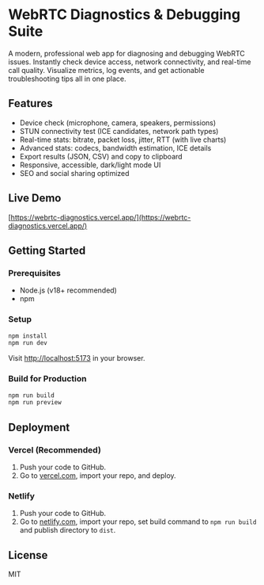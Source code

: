  # WebRTC Diagnostics & Debugging Suite  

A modern, professional web app for diagnosing and debugging WebRTC issues. Instantly check device access, network connectivity, and real-time call quality. Visualize metrics, log events, and get actionable troubleshooting tips all in one place. 

## Features   
- Device check (microphone, camera, speakers, permissions)    
- STUN connectivity test (ICE candidates, network path types)    
- Real-time stats: bitrate, packet loss, jitter, RTT (with live charts)           
- Advanced stats: codecs, bandwidth estimation, ICE details       
- Export results (JSON, CSV) and copy to clipboard                 
- Responsive, accessible, dark/light mode UI             
- SEO and social sharing optimized   
               
## Live Demo          
[https://webrtc-diagnostics.vercel.app/](https://webrtc-diagnostics.vercel.app/)              
                 
## Getting Started                          
    
### Prerequisites               
- Node.js (v18+ recommended)                
- npm                  
        
### Setup             
```bash       
npm install          
npm run dev      
```
Visit [http://localhost:5173](http://localhost:5173) in your browser.

### Build for Production 
```bash
npm run build
npm run preview
```

## Deployment
### Vercel (Recommended)
1. Push your code to GitHub.
2. Go to [vercel.com](https://vercel.com/), import your repo, and deploy.

### Netlify
1. Push your code to GitHub.
2. Go to [netlify.com](https://netlify.com/), import your repo, set build command to `npm run build` and publish directory to `dist`.

## License
MIT
